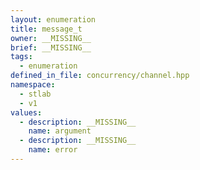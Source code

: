 ```yaml
---
layout: enumeration
title: message_t
owner: __MISSING__
brief: __MISSING__
tags:
  - enumeration
defined_in_file: concurrency/channel.hpp
namespace:
  - stlab
  - v1
values:
  - description: __MISSING__
    name: argument
  - description: __MISSING__
    name: error
---
```

